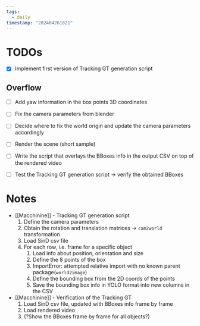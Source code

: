 ```yaml
---
tags:
  - daily
timestamp: "202404261821"
---
```

# TODOs
- [x] Implement first version of Tracking GT generation script

## Overflow
- [ ] Add yaw information in the box points 3D coordinates 
- [ ] Fix the camera parameters from blender
- [ ] Decide where to fix the world origin and update the camera parameters accordingly
- [ ] Render the scene (short sample)
- [ ] Write the script that overlays the BBoxes info in the output CSV on top of the rendered video
- [ ] Test the Tracking GT generation script -> verify the obtained BBoxes


# Notes
- [[Macchinine]] - Tracking GT generation script
	1. Define the camera parameters 
	2. Obtain the rotation and translation matrices -> `cam2world` transformation
	3. Load SinD csv file
	4. For each row, i.e. frame for a specific object
		1. Load info about position, orientation and size
		2. Define the 8 points of the box
		3. ImportError: attempted relative import with no known parent package(`world2image`)
		4. Define the bounding box from the 2D coords of the points
		5. Save the bounding box info in YOLO format into new columns in the CSV
- [[Macchinine]] - Verification of the Tracking GT
	1. Load SinD csv file, updated with BBoxes info frame by frame
	2. Load rendered video
	3. (?Show the BBoxes frame by frame for all objects?)
